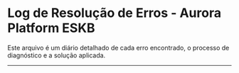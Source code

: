 # Log de Resolução de Erros - Aurora Platform ESKB

Este arquivo é um diário detalhado de cada erro encontrado, o processo de diagnóstico e a solução aplicada.

---